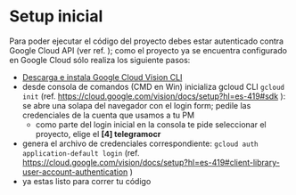 # Setup inicial
Para poder ejecutar el código del proyecto debes estar autenticado contra Google Cloud API (ver ref. ); como el proyecto ya se encuentra configurado en Google Cloud sólo realiza los siguiente pasos:

- [Descarga e instala Google Cloud Vision CLI](https://cloud.google.com/sdk/docs/install?hl=es-419)
- desde consola de comandos (CMD en Win) inicializa gcloud CLI `gcloud init` (ref. https://cloud.google.com/vision/docs/setup?hl=es-419#sdk ): se abre una solapa del navegador con el login form; pedile las credenciales de la cuenta que usamos a tu PM 
  - como parte del login inicial en la consola te pide seleccionar el proyecto, elige el **[4] telegramocr**
- genera el archivo de credenciales correspondiente: `gcloud auth application-default login` (ref. https://cloud.google.com/vision/docs/setup?hl=es-419#client-library-user-account-authentication )
- ya estas listo para correr tu código


